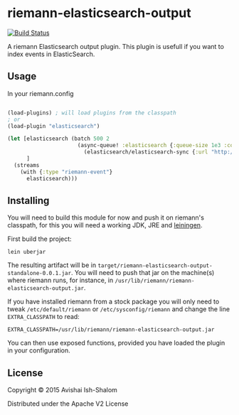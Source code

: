 # riemann-elasticsearch-output


[![Build Status](https://travis-ci.org/avishai-ish-shalom/riemann-elasticsearch-plugin.svg?branch=master)](https://travis-ci.org/avishai-ish-shalom/riemann-elasticsearch-plugin)

A riemann Elasticsearch output plugin. This plugin is usefull if you want to index events in ElasticSearch.

## Usage

In your riemann.config

```clojure

(load-plugins) ; will load plugins from the classpath
; or
(load-plugin "elasticsearch")

(let [elasticsearch (batch 500 2
                      (async-queue! :elasticsearch {:queue-size 1e3 :core-pool-size 4 :max-pool-size 4}
                        (elasticsearch/elasticsearch-sync {:url "http://localhost:9200" :type-fn :type})))
      ]
  (streams      
    (with {:type "riemann-event"}
      elasticsearch)))
```

## Installing

You will need to build this module for now and push it on riemann's classpath, for this
you will need a working JDK, JRE and [leiningen](http://leiningen.org).

First build the project:

```
lein uberjar
```

The resulting artifact will be in `target/riemann-elasticsearch-output-standalone-0.0.1.jar`.
You will need to push that jar on the machine(s) where riemann runs, for instance, in
`/usr/lib/riemann/riemann-elasticsearch-output.jar`.

If you have installed riemann from a stock package you will only need to tweak
`/etc/default/riemann` or `/etc/sysconfig/riemann` and change
the line `EXTRA_CLASSPATH` to read:

```
EXTRA_CLASSPATH=/usr/lib/riemann/riemann-elasticsearch-output.jar
```

You can then use exposed functions, provided you have loaded the plugin in your configuration.

## License

Copyright © 2015 Avishai Ish-Shalom

Distributed under the Apache V2 License
